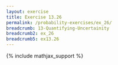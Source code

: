 ```yaml
---
layout: exercise
title: Exercise 13.26
permalink: /probability-exercises/ex_26/
breadcrumb: 13-Quantifying-Uncertainity
breadcrumb2: ex_26
breadcrumb5: ex13.26
---
```


{% include mathjax_support %}

